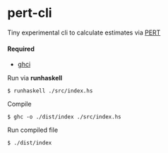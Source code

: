 # pert-cli

Tiny experimental cli to calculate estimates via [PERT](https://de.wikipedia.org/wiki/Program_evaluation_and_review_technique)

#### Required
* [ghci](https://www.haskell.org/platform/)

Run via **runhaskell**
```
$ runhaskell ./src/index.hs
```

Compile
```
$ ghc -o ./dist/index ./src/index.hs
```

Run compiled file
```
$ ./dist/index
```